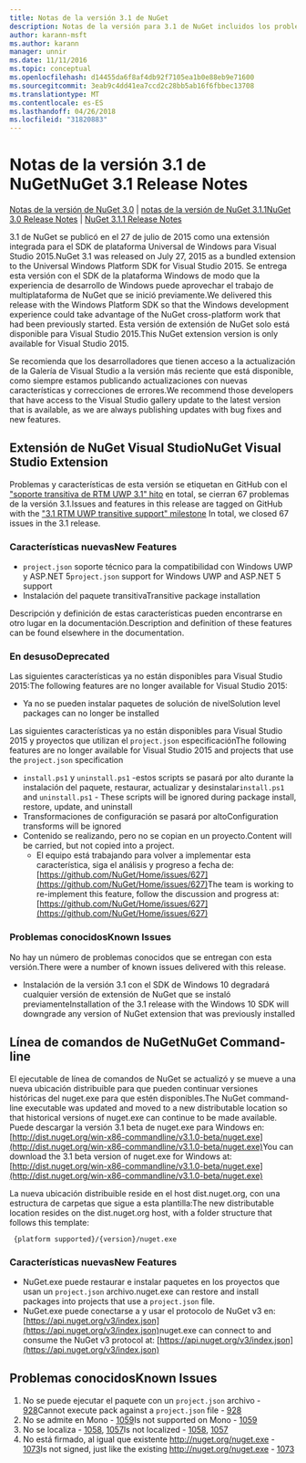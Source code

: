 ```yaml
---
title: Notas de la versión 3.1 de NuGet
description: Notas de la versión para 3.1 de NuGet incluidos los problemas conocidos, correcciones de errores, las funciones agregadas y dcr.
author: karann-msft
ms.author: karann
manager: unnir
ms.date: 11/11/2016
ms.topic: conceptual
ms.openlocfilehash: d14455da6f8af4db92f7105ea1b0e88eb9e71600
ms.sourcegitcommit: 3eab9c4dd41ea7ccd2c28bb5ab16f6fbbec13708
ms.translationtype: MT
ms.contentlocale: es-ES
ms.lasthandoff: 04/26/2018
ms.locfileid: "31820883"
---
```

# <a name="nuget-31-release-notes"></a><span data-ttu-id="22e48-103">Notas de la versión 3.1 de NuGet</span><span class="sxs-lookup"><span data-stu-id="22e48-103">NuGet 3.1 Release Notes</span></span>

<span data-ttu-id="22e48-104">[Notas de la versión de NuGet 3.0](../release-notes/nuget-3.0.0.md) | [notas de la versión de NuGet 3.1.1](../release-notes/nuget-3.1.1.md)</span><span class="sxs-lookup"><span data-stu-id="22e48-104">[NuGet 3.0 Release Notes](../release-notes/nuget-3.0.0.md) | [NuGet 3.1.1 Release Notes](../release-notes/nuget-3.1.1.md)</span></span>

<span data-ttu-id="22e48-105">3.1 de NuGet se publicó en el 27 de julio de 2015 como una extensión integrada para el SDK de plataforma Universal de Windows para Visual Studio 2015.</span><span class="sxs-lookup"><span data-stu-id="22e48-105">NuGet 3.1 was released on July 27, 2015 as a bundled extension to the Universal Windows Platform SDK for Visual Studio 2015.</span></span> <span data-ttu-id="22e48-106">Se entrega esta versión con el SDK de la plataforma Windows de modo que la experiencia de desarrollo de Windows puede aprovechar el trabajo de multiplataforma de NuGet que se inició previamente.</span><span class="sxs-lookup"><span data-stu-id="22e48-106">We delivered this release with the Windows Platform SDK so that the Windows development experience could take advantage of the NuGet cross-platform work that had been previously started.</span></span> <span data-ttu-id="22e48-107">Esta versión de extensión de NuGet solo está disponible para Visual Studio 2015.</span><span class="sxs-lookup"><span data-stu-id="22e48-107">This NuGet extension version is only available for Visual Studio 2015.</span></span>

<span data-ttu-id="22e48-108">Se recomienda que los desarrolladores que tienen acceso a la actualización de la Galería de Visual Studio a la versión más reciente que está disponible, como siempre estamos publicando actualizaciones con nuevas características y correcciones de errores.</span><span class="sxs-lookup"><span data-stu-id="22e48-108">We recommend those developers that have access to the Visual Studio gallery update to the latest version that is available, as we are always publishing updates with bug fixes and new features.</span></span>

## <a name="nuget-visual-studio-extension"></a><span data-ttu-id="22e48-109">Extensión de NuGet Visual Studio</span><span class="sxs-lookup"><span data-stu-id="22e48-109">NuGet Visual Studio Extension</span></span>

<span data-ttu-id="22e48-110">Problemas y características de esta versión se etiquetan en GitHub con el ["soporte transitiva de RTM UWP 3.1" hito](https://github.com/NuGet/Home/issues?utf8=%E2%9C%93&q=is%3Aclosed+milestone%3A%223.1+RTM+UWP+transitive+support%22+) en total, se cierran 67 problemas de la versión 3.1.</span><span class="sxs-lookup"><span data-stu-id="22e48-110">Issues and features in this release are tagged on GitHub with the ["3.1 RTM UWP transitive support" milestone](https://github.com/NuGet/Home/issues?utf8=%E2%9C%93&q=is%3Aclosed+milestone%3A%223.1+RTM+UWP+transitive+support%22+)  In total, we closed 67 issues in the 3.1 release.</span></span>

### <a name="new-features"></a><span data-ttu-id="22e48-111">Características nuevas</span><span class="sxs-lookup"><span data-stu-id="22e48-111">New Features</span></span>

* <span data-ttu-id="22e48-112">`project.json` soporte técnico para la compatibilidad con Windows UWP y ASP.NET 5</span><span class="sxs-lookup"><span data-stu-id="22e48-112">`project.json` support for Windows UWP and ASP.NET 5 support</span></span>
* <span data-ttu-id="22e48-113">Instalación del paquete transitiva</span><span class="sxs-lookup"><span data-stu-id="22e48-113">Transitive package installation</span></span>

<span data-ttu-id="22e48-114">Descripción y definición de estas características pueden encontrarse en otro lugar en la documentación.</span><span class="sxs-lookup"><span data-stu-id="22e48-114">Description and definition of these features can be found elsewhere in the documentation.</span></span>

### <a name="deprecated"></a><span data-ttu-id="22e48-115">En desuso</span><span class="sxs-lookup"><span data-stu-id="22e48-115">Deprecated</span></span>

<span data-ttu-id="22e48-116">Las siguientes características ya no están disponibles para Visual Studio 2015:</span><span class="sxs-lookup"><span data-stu-id="22e48-116">The following features are no longer available for Visual Studio 2015:</span></span>

* <span data-ttu-id="22e48-117">Ya no se pueden instalar paquetes de solución de nivel</span><span class="sxs-lookup"><span data-stu-id="22e48-117">Solution level packages can no longer be installed</span></span>

<span data-ttu-id="22e48-118">Las siguientes características ya no están disponibles para Visual Studio 2015 y proyectos que utilizan el `project.json` especificación</span><span class="sxs-lookup"><span data-stu-id="22e48-118">The following features are no longer available for Visual Studio 2015 and projects that use the `project.json` specification</span></span>

* <span data-ttu-id="22e48-119">`install.ps1` y `uninstall.ps1` -estos scripts se pasará por alto durante la instalación del paquete, restaurar, actualizar y desinstalar</span><span class="sxs-lookup"><span data-stu-id="22e48-119">`install.ps1` and `uninstall.ps1` - These scripts will be ignored during package install, restore, update, and uninstall</span></span>
* <span data-ttu-id="22e48-120">Transformaciones de configuración se pasará por alto</span><span class="sxs-lookup"><span data-stu-id="22e48-120">Configuration transforms will be ignored</span></span>
* <span data-ttu-id="22e48-121">Contenido se realizando, pero no se copian en un proyecto.</span><span class="sxs-lookup"><span data-stu-id="22e48-121">Content will be carried, but not copied into a project.</span></span>
    * <span data-ttu-id="22e48-122">El equipo está trabajando para volver a implementar esta característica, siga el análisis y progreso a fecha de: [https://github.com/NuGet/Home/issues/627](https://github.com/NuGet/Home/issues/627)</span><span class="sxs-lookup"><span data-stu-id="22e48-122">The team is working to re-implement this feature, follow the discussion and progress at: [https://github.com/NuGet/Home/issues/627](https://github.com/NuGet/Home/issues/627)</span></span>


### <a name="known-issues"></a><span data-ttu-id="22e48-123">Problemas conocidos</span><span class="sxs-lookup"><span data-stu-id="22e48-123">Known Issues</span></span>

<span data-ttu-id="22e48-124">No hay un número de problemas conocidos que se entregan con esta versión.</span><span class="sxs-lookup"><span data-stu-id="22e48-124">There were a number of known issues delivered with this release.</span></span>

* <span data-ttu-id="22e48-125">Instalación de la versión 3.1 con el SDK de Windows 10 degradará cualquier versión de extensión de NuGet que se instaló previamente</span><span class="sxs-lookup"><span data-stu-id="22e48-125">Installation of the 3.1 release with the Windows 10 SDK will downgrade any version of NuGet extension that was previously installed</span></span>

## <a name="nuget-command-line"></a><span data-ttu-id="22e48-126">Línea de comandos de NuGet</span><span class="sxs-lookup"><span data-stu-id="22e48-126">NuGet Command-line</span></span>

<span data-ttu-id="22e48-127">El ejecutable de línea de comandos de NuGet se actualizó y se mueve a una nueva ubicación distribuible para que pueden continuar versiones históricas del nuget.exe para que estén disponibles.</span><span class="sxs-lookup"><span data-stu-id="22e48-127">The NuGet command-line executable was updated and moved to a new distributable location so that historical versions of nuget.exe can continue to be made available.</span></span>  <span data-ttu-id="22e48-128">Puede descargar la versión 3.1 beta de nuget.exe para Windows en: [http://dist.nuget.org/win-x86-commandline/v3.1.0-beta/nuget.exe](http://dist.nuget.org/win-x86-commandline/v3.1.0-beta/nuget.exe)</span><span class="sxs-lookup"><span data-stu-id="22e48-128">You can download the 3.1 beta version of nuget.exe for Windows at: [http://dist.nuget.org/win-x86-commandline/v3.1.0-beta/nuget.exe](http://dist.nuget.org/win-x86-commandline/v3.1.0-beta/nuget.exe)</span></span>

<span data-ttu-id="22e48-129">La nueva ubicación distribuible reside en el host dist.nuget.org, con una estructura de carpetas que sigue a esta plantilla:</span><span class="sxs-lookup"><span data-stu-id="22e48-129">The new distributable location resides on the dist.nuget.org host, with a folder structure that follows this template:</span></span>

     {platform supported}/{version}/nuget.exe

### <a name="new-features"></a><span data-ttu-id="22e48-130">Características nuevas</span><span class="sxs-lookup"><span data-stu-id="22e48-130">New Features</span></span>

* <span data-ttu-id="22e48-131">NuGet.exe puede restaurar e instalar paquetes en los proyectos que usan un `project.json` archivo.</span><span class="sxs-lookup"><span data-stu-id="22e48-131">nuget.exe can restore and install packages into projects that use a `project.json` file.</span></span>
* <span data-ttu-id="22e48-132">NuGet.exe puede conectarse a y usar el protocolo de NuGet v3 en: [https://api.nuget.org/v3/index.json](https://api.nuget.org/v3/index.json)</span><span class="sxs-lookup"><span data-stu-id="22e48-132">nuget.exe can connect to and consume the NuGet v3 protocol at: [https://api.nuget.org/v3/index.json](https://api.nuget.org/v3/index.json)</span></span>

## <a name="known-issues"></a><span data-ttu-id="22e48-133">Problemas conocidos</span><span class="sxs-lookup"><span data-stu-id="22e48-133">Known Issues</span></span> ##

1.    <span data-ttu-id="22e48-134">No se puede ejecutar el paquete con un `project.json` archivo - [928](https://github.com/NuGet/Home/issues/928)</span><span class="sxs-lookup"><span data-stu-id="22e48-134">Cannot execute pack against a `project.json` file - [928](https://github.com/NuGet/Home/issues/928)</span></span>
2.    <span data-ttu-id="22e48-135">No se admite en Mono - [1059](https://github.com/NuGet/Home/issues/1059)</span><span class="sxs-lookup"><span data-stu-id="22e48-135">Is not supported on Mono - [1059](https://github.com/NuGet/Home/issues/1059)</span></span>
3.    <span data-ttu-id="22e48-136">No se localiza - [1058](https://github.com/NuGet/Home/issues/1058), [1057](https://github.com/NuGet/Home/issues/1057)</span><span class="sxs-lookup"><span data-stu-id="22e48-136">Is not localized - [1058](https://github.com/NuGet/Home/issues/1058),   [1057](https://github.com/NuGet/Home/issues/1057)</span></span>
4.    <span data-ttu-id="22e48-137">No está firmado, al igual que existente http://nuget.org/nuget.exe - [1073](https://github.com/NuGet/Home/issues/1073)</span><span class="sxs-lookup"><span data-stu-id="22e48-137">Is not signed, just like the existing http://nuget.org/nuget.exe - [1073](https://github.com/NuGet/Home/issues/1073)</span></span>
